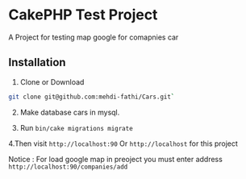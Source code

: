 # CakePHP Test Project 

A Project for testing map google for comapnies car 

## Installation

1. Clone or Download 
 
 ```bash
 git clone git@github.com:mehdi-fathi/Cars.git`
 ```
 
2. Make database cars in mysql.

3. Run `bin/cake migrations migrate`

4.Then visit `http://localhost:90` Or  `http://localhost` for this project

Notice : For load google map in preoject you must enter address `http://localhost:90/companies/add`
